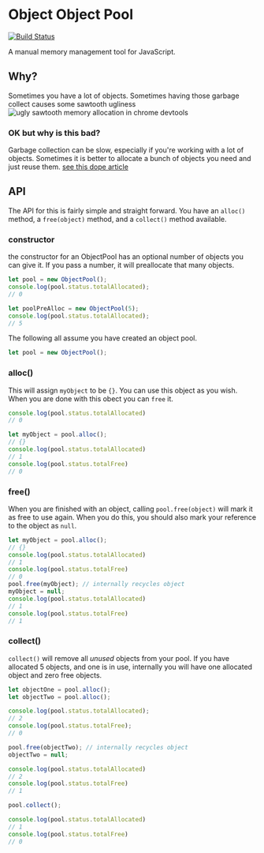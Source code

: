 # Object Object Pool 

[![Build Status](https://travis-ci.org/WillsonSmith/ObjectPool.svg?branch=master)](https://travis-ci.org/WillsonSmith/ObjectPool)

A manual memory management tool for JavaScript.

## Why?
Sometimes you have a lot of objects. Sometimes having those garbage collect causes some sawtooth ugliness
![ugly sawtooth memory allocation in chrome devtools](http://cl.willsonsmith.com/0h3Y0a2V3Y3t/0tpPQ.png)

### OK but why is this bad?
Garbage collection can be slow, especially if you're working with a lot of objects.
Sometimes it is better to allocate a bunch of objects you need and just reuse them.
[see this dope article](https://www.html5rocks.com/en/tutorials/speed/static-mem-pools/)


## API
The API for this is fairly simple and straight forward. You have an `alloc()` method, a `free(object)` method, and a `collect()` method available.

### constructor
the constructor for an ObjectPool has an optional number of objects you can give it. If you pass a number, it will preallocate that many objects.

```js
let pool = new ObjectPool();
console.log(pool.status.totalAllocated);
// 0

let poolPreAlloc = new ObjectPool(5);
console.log(pool.status.totalAllocated);
// 5

```

The following all assume you have created an object pool.

```js
let pool = new ObjectPool();
```

### alloc()
This will assign `myObject` to be `{}`. You can use this object as you wish.
When you are done with this obect you can `free` it.
```js
console.log(pool.status.totalAllocated)
// 0

let myObject = pool.alloc();
// {}
console.log(pool.status.totalAllocated)
// 1
console.log(pool.status.totalFree)
// 0
```

### free()
When you are finished with an object, calling `pool.free(object)` will mark it as free to use again.
When you do this, you should also mark your reference to the object as `null`.

```js
let myObject = pool.alloc();
// {}
console.log(pool.status.totalAllocated)
// 1
console.log(pool.status.totalFree)
// 0
pool.free(myObject); // internally recycles object
myObject = null;
console.log(pool.status.totalAllocated)
// 1
console.log(pool.status.totalFree)
// 1
```

### collect()
`collect()` will remove all _unused_ objects from your pool. If you have allocated 5 objects, and one is in use,
internally you will have one allocated object and zero free objects. 

```js
let objectOne = pool.alloc();
let objectTwo = pool.alloc();

console.log(pool.status.totalAllocated);
// 2
console.log(pool.status.totalFree);
// 0

pool.free(objectTwo); // internally recycles object
objectTwo = null;

console.log(pool.status.totalAllocated)
// 2
console.log(pool.status.totalFree)
// 1

pool.collect();

console.log(pool.status.totalAllocated)
// 1
console.log(pool.status.totalFree)
// 0
```

